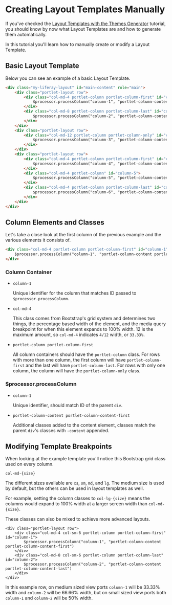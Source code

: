 # Creating Layout Templates Manually [](id=creating-layout-templates-manually)

If you've checked the [Layout Templates with the Themes Generator](creating-layout-templates-with-the-themes-generator-0) tutorial, you should know by now what Layout Templates are and how to generate them automatically.

In this tutorial you'll learn how to manually create or modify a Layout Template.

## Basic Layout Template [](id=basic-layout-template)

Below you can see an example of a basic Layout Template.

```html
<div class="my-liferay-layout" id="main-content" role="main">
	<div class="portlet-layout row">
		<div class="col-md-4 portlet-column portlet-column-first" id="column-1">
			$processor.processColumn("column-1", "portlet-column-content portlet-column-content-first")
		</div>
		<div class="col-md-8 portlet-column portlet-column-last" id="column-2">
			$processor.processColumn("column-2", "portlet-column-content portlet-column-content-last")
		</div>
	</div>
	<div class="portlet-layout row">
		<div class="col-md-12 portlet-column portlet-column-only" id="column-3">
			$processor.processColumn("column-3", "portlet-column-content portlet-column-content-only")
		</div>
	</div>
	<div class="portlet-layout row">
		<div class="col-md-4 portlet-column portlet-column-first" id="column-4">
			$processor.processColumn("column-4", "portlet-column-content portlet-column-content-first")
		</div>
		<div class="col-md-4 portlet-column" id="column-5">
			$processor.processColumn("column-5", "portlet-column-content")
		</div>
		<div class="col-md-4 portlet-column portlet-column-last" id="column-6">
			$processor.processColumn("column-6", "portlet-column-content portlet-column-content-last")
		</div>
	</div>
</div>
```

## Column Elements and Classes [](id=column-elements-and-classes)

Let's take a close look at the first column of the previous example and the various elements it consists of.

```html
<div class="col-md-4 portlet-column portlet-column-first" id="column-1">
	$processor.processColumn("column-1", "portlet-column-content portlet-column-content-first")
</div>
```

### Column Container [](id=column-container)

- `column-1`

	Unique identifier for the column that matches ID passed to `$processor.processColumn`.

- `col-md-4`

	This class comes from Bootstrap's grid system and determines two things, the percentage based width of the element, and the media query breakpoint for when this element expands to 100% width. 12 is the maximum amount, so `col-md-4` indicates `4/12` width, or `33.33%`.

- `portlet-column portlet-column-first`

	All column containers should have the `portlet-column` class. For rows with more than one column, the first column will have `portlet-column-first` and the last will have `portlet-column-last`. For rows with only one column, the column will have the `portlet-column-only` class.

### $processor.processColumn

- `column-1`

	Unique identifier, should match ID of the parent `div`.

- `portlet-column-content portlet-column-content-first`

	Additional classes added to the content element, classes match the parent `div`'s classes with `-content` appended.

## Modifying Template Breakpoints [](id=modifying-template-breakpoints)

When looking at the example template you'll notice this Bootstrap grid class used on every column.

```
col-md-{size}
```

The different sizes available are `xs`, `sm`, `md`, and `lg`. The medium size is used by default, but the others can be used in layout templates as well.

For example, setting the column classes to `col-lg-{size}` means the columns would expand to 100% width at a larger screen width than `col-md-{size}`.

These classes can also be mixed to achieve more advanced layouts.

```
<div class="portlet-layout row">
	<div class="col-md-4 col-sm-6 portlet-column portlet-column-first" id="column-1">
		$processor.processColumn("column-1", "portlet-column-content portlet-column-content-first")
	</div>
	<div class="col-md-8 col-sm-6 portlet-column portlet-column-last" id="column-2">
		$processor.processColumn("column-2", "portlet-column-content portlet-column-content-last")
	</div>
</div>
```

In this example row, on medium sized view ports `column-1` will be 33.33% width and `column-2` will be 66.66% width, but on small sized view ports both `column-1` and `column-2` will be 50% width.
